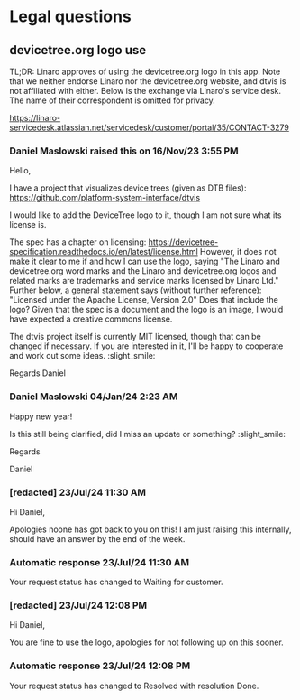 # Legal questions

## devicetree.org logo use

TL;DR: Linaro approves of using the devicetree.org logo in this app.
Note that we neither endorse Linaro nor the devicetree.org website, and dtvis is
not affiliated with either. Below is the exchange via Linaro's service desk.
The name of their correspondent is omitted for privacy.

https://linaro-servicedesk.atlassian.net/servicedesk/customer/portal/35/CONTACT-3279

### Daniel Maslowski raised this on 16/Nov/23 3:55 PM

Hello,

I have a project that visualizes device trees (given as DTB files):
https://github.com/platform-system-interface/dtvis

I would like to add the DeviceTree logo to it, though I am not sure what its license is.

The spec has a chapter on licensing:
https://devicetree-specification.readthedocs.io/en/latest/license.html
However, it does not make it clear to me if and how I can use the logo, saying "The Linaro and devicetree.org word marks and the Linaro and devicetree.org logos and related marks are trademarks and service marks licensed by Linaro Ltd."
Further below, a general statement says (without further reference):
"Licensed under the Apache License, Version 2.0"
Does that include the logo? Given that the spec is a document and the logo is an image, I would have expected a creative commons license.

The dtvis project itself is currently MIT licensed, though that can be changed if necessary.
If you are interested in it, I'll be happy to cooperate and work out some ideas. :slight_smile:

Regards
Daniel

### Daniel Maslowski 04/Jan/24 2:23 AM

Happy new year!

Is this still being clarified, did I miss an update or something? :slight_smile:

Regards

Daniel

### [redacted] 23/Jul/24 11:30 AM

Hi Daniel,

Apologies noone has got back to you on this! I am just raising this internally, should have an answer by the end of the week.


### Automatic response 23/Jul/24 11:30 AM

Your request status has changed to Waiting for customer.

### [redacted] 23/Jul/24 12:08 PM

Hi Daniel,

You are fine to use the logo, apologies for not following up on this sooner.

### Automatic response 23/Jul/24 12:08 PM

Your request status has changed to Resolved with resolution Done.
